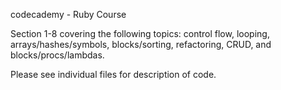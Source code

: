 codecademy - Ruby Course

Section 1-8 covering the following topics: control flow, looping, arrays/hashes/symbols, blocks/sorting, refactoring, CRUD, and blocks/procs/lambdas.

Please see individual files for description of code.
